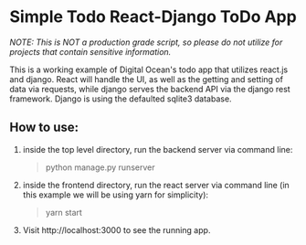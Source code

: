 # Simple Todo React-Django ToDo App
*NOTE: This is NOT a production grade script, so please do not utilize for projects that contain sensitive information.*

This is a working example of Digital Ocean's todo app that utilizes react.js and django. React will handle the UI, as well as the getting and setting of data via requests, while django serves the backend API via the django rest framework.  Django is using the defaulted sqlite3 database.

## How to use:
1. inside the top level directory, run the backend server via command line:
    > python manage.py runserver

2. inside the frontend directory, run the react server via command line (in this example we will be using yarn for simplicity):
    > yarn start

3. Visit http://localhost:3000 to see the running app. 

